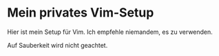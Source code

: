 # Mein privates Vim-Setup

Hier ist mein Setup für Vim.
Ich empfehle niemandem, es zu verwenden.

Auf Sauberkeit wird nicht geachtet.
